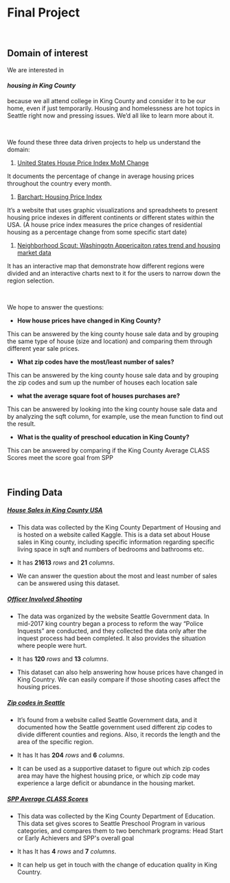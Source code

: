 # Final Project

<br>

## Domain of interest
We are interested in <h4>*housing in King County*</h4>because we all attend college in King County and consider it to be our home, even if just temporarily. Housing and homelessness are hot topics in Seattle right now and pressing issues. We’d all like to learn more about it.

<br>

We found these three data driven projects to help us understand the domain:
 1. [United States House Price Index MoM Change](https://tradingeconomics.com/Weunited-states/housing-index)

 It documents the percentage of change in average housing prices throughout the country every month.

 1. [Barchart: Housing Price Index](https://www.barchart.com/economy/housing)

 It’s a website that uses graphic visualizations and spreadsheets to present housing price indexes in different continents or different states within the USA. (A house price index measures the price changes of residential housing as a percentage change from some specific start date)

 1. [Neighborhood Scqut: Washingotn Appericaiton rates trend and housing market data](https://www.neighborhoodscout.com/wa/real-estate)

 It has an interactive map that demonstrate how different regions were divided and an interactive charts next to it for the users to narrow down the region selection.

<br>

 We hope to answer the questions:
 - **How house prices have changed in King County?**

 This can be answered by the king county house sale data and by grouping the same type of house (size and location) and comparing them through different year sale prices.

 - **What zip codes have the most/least number of sales?**

 This can be answered by the king county house sale data and by grouping the zip codes and sum up the number of houses each location sale


 - **what the average square foot of houses purchases are?**

 This can be answered by looking into the king county house sale data and by analyzing the sqft column, for example, use the mean function to find out the result.

 - **What is the quality of preschool education in King County?**

 This can be answered by comparing if the King County Average CLASS Scores meet the score goal from SPP

<br>

## Finding Data

##### [House Sales in King County USA](https://www.kaggle.com/harlfoxem/housesalesprediction)

 - This data was collected by the King County Department of Housing and is hosted on a website called Kaggle. This is a data set about House sales in King county, including specific information regarding specific living space in sqft and numbers of bedrooms and bathrooms etc.

 - It has **21613** *rows* and **21** *columns*.

 - We can answer the question about the most and least number of sales can be answered using this dataset.

##### [Officer Involved Shooting](https://data.seattle.gov/Public-Safety/SPD-Officer-Involved-Shooting-OIS-Data/mg5r-efcm)

 - The data was organized by the website Seattle Government data. In mid-2017 king country began a process to reform the way “Police Inquests” are conducted, and they collected the data only after the inquest process had been completed. It also provides the situation where people were hurt.

 - It has **120** *rows* and **13** *columns*.

 - This dataset can also help answering how house prices have changed in King Country. We can easily compare if those shooting cases affect the housing prices.

##### [Zip codes in Seattle](https://data.seattle.gov/Land-Base/Zip-Codes/w69d-ihb8)

- It’s found from a website called Seattle Government data, and it documented how the Seattle government used different zip codes to divide different counties and regions. Also, it records the length and the area of the specific region.

- It has It has **204** *rows* and **6** *columns*.

- It can be used as a supportive dataset to figure out which zip codes area may have the highest housing price, or which zip code may experience a large deficit or abundance in the housing market.

##### [SPP Average CLASS Scores ](https://data.seattle.gov/Education/SPP-Average-CLASS-Scores/fx5g-857s/data)

- This data was collected by the King County Department of Education. This data set gives scores to Seattle Preschool Program in various categories, and compares them to two benchmark programs: Head Start or Early Achievers and SPP's overall goal

- It has It has **4** *rows* and **7** *columns*.

- It can help us get in touch with the change of education quality in King Country.
